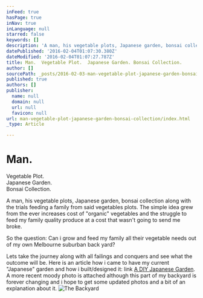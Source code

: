 ```yaml
---
inFeed: true
hasPage: true
inNav: true
inLanguage: null
starred: false
keywords: []
description: 'A man, his vegetable plots, Japanese garden, bonsai collection and the trials feeding a family from said vegetables plots.'
datePublished: '2016-02-04T01:07:30.380Z'
dateModified: '2016-02-04T01:07:27.787Z'
title: Man.  Vegetable Plot.  Japanese Garden. Bonsai Collection.
author: []
sourcePath: _posts/2016-02-03-man-vegetable-plot-japanese-garden-bonsai-collection.md
published: true
authors: []
publisher:
  name: null
  domain: null
  url: null
  favicon: null
url: man-vegetable-plot-japanese-garden-bonsai-collection/index.html
_type: Article

---
```

# Man.   
Vegetable Plot.   
Japanese Garden.  
Bonsai Collection.

A man, his vegetable plots, Japanese garden, bonsai collection along with the trials feeding a family from said vegetables plots.  The simple idea grew from the ever increases cost of "organic" vegetables and the struggle to feed my family quality produce at a cost that wasn't going to send me broke. 

So the question: Can i grow and feed my family all their vegetable needs out of my own Melbourne suburban back yard?

Lets take the journey along with all failings and conquers and see what the outcome will be. Here is an article how i came to have my current "Japanese" garden and how i built/designed it: link [A DIY Japanese Garden][0]. A more recent moody photo is attached although this part of my backyard is forever changing and i hope to get some updated photos and a bit of an explanation about it.
![The Backyard](https://s3-us-west-2.amazonaws.com/the-grid-img/p/4cf9f7fec03c27c139b454faf05daa14f09d27b9.jpg)

[0]: http://thehome-journal.com/a-diy-japanese-garden/